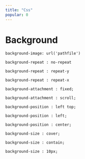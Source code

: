 ```yaml
---
title: "Css"
popular: 0
---
```


# Background

```
background-image: url('pathfile')
```

```
background-repeat : no-repeat
```

```
background-repeat : repeat-y
```

```
background-repeat : repeat-x
```

```
background-attachment : fixed;
```

```
background-attachment : scroll;
```

```
background-position : left top;
```

```
background-position : left;
```

```
background-position : center;
```

```
background-size : cover;
```

```
background-size : contain;
```

```
background-size : 10px;
```
